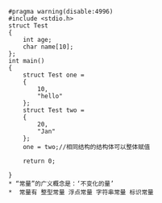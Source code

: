 	#pragma warning(disable:4996)
	#include <stdio.h>
	struct Test
	{
		int age;
		char name[10];
	};
	int main()
	{
		struct Test one =
		{
			10,
			"hello"
		};
		struct Test two =
		{
			20,
			"Jan"
		};
		one = two;//相同结构的结构体可以整体赋值
		
		return 0;
	
	}
	* “常量”的广义概念是：‘不变化的量’
	*  常量有 整型常量 浮点常量 字符串常量 标识常量
	
